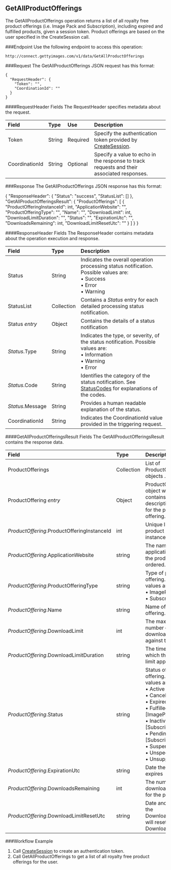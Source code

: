 GetAllProductOfferings
-------------
The GetAllProductOfferings operation returns a list of all royalty free product offerings (i.e. Image Pack and Subscription), including expired and fulfilled products, given a session token. Product offerings are based on the user specified in the CreateSession call.

###Endpoint
Use the following endpoint to access this operation:

	http://connect.gettyimages.com/v1/data/GetAllProductOfferings


###Request
The GetAllProductOfferings JSON request has this format:

	{
	  "RequestHeader": {
	    "Token": "",
	    "CoordinationId": ""
	  }
	}

####RequestHeader Fields
The RequestHeader specifies metadata about the request.

| Field          | Type        | Use          | Description                                                                               |
|:---------------|:------------|:-------------|:------------------------------------------------------------------------------------------|
| Token          | String      | Required     | Specify the authentication token provided by [CreateSession][].   | 
| CoordinationId | String      | Optional     | Specify a value to echo in the response to track requests and their associated responses. |

###Response
The GetAllProductOfferings JSON response has this format:

{
  "ResponseHeader": {
    "Status": "success",
    "StatusList": []
  },
  "GetAllProductOfferingsResult": {
    "ProductOfferings": [
      {
        "ProductOfferingInstanceId": int,
        "ApplicationWebsite": "",
        "ProductOfferingType": "",
        "Name": "",
        "DownloadLimit": int,
        "DownloadLimitDuration": "",
        "Status": "",
        "ExpirationUtc": "",
        "DownloadsRemaining": int,
        "DownloadLimitResetUtc": "" 
      }
    ]
  }
}

####ResponseHeader Fields
The ResponseHeader contains metadata about the operation execution and response.

| Field            | Type        | Description                                                                                                                   |
|:-----------------|:------------|:------------------------------------------------------------------------------------------------------------------------------|
| Status           | String      | Indicates the overall operation processing status notification. Possible values are: <br>• Success <br>• Error <br>• Warning  | 
| StatusList       | Collection  | Contains a _Status_ entry for each detailed processing status notification.                                                   |
| Status _entry_   | Object      | Contains the details of a status notification                                                                                 |
| _Status_.Type    | String      | Indicates the type, or severity, of the status notification. Possible values are: <br>• Information <br>• Warning <br>• Error |
| _Status_.Code    | String      | Identifies the category of the status notification. See [StatusCodes][] for explanations of the codes.        				 |
| _Status_.Message | String      | Provides a human readable explanation of the status.                                                                          |
| CoordinationId   | String      | Indicates the CoordinationId value provided in the triggering request.                                                        |


####GetAllProductOfferingsResult Fields
The GetAllProductOfferingsResult contains the response data.

| Field                			              | Type        | Description																																																															| Usage				|
|:--------------------------------------------|:------------|:----------------------------------------------------------------------------------------------------------------------------------------------------------------------------------------------------------------------------------------------------------------------|-------------------|
| ProductOfferings				              | Collection	| List of ProductOffering objects						.																																																				| All				|
| ProductOffering _entry_		              | Object 		| ProductOffering object which contains the descriptive metadata for the product offering. 																																												| All				|
| _ProductOffering_.ProductOfferingInstanceId | int			| Unique ID of the product offering instance.																																																							| All				|
| _ProductOffering_.ApplicationWebsite		  | string		| The name of the application for which the product was ordered.																																																		| All				|
| _ProductOffering_.ProductOfferingType		  | string 		| Type of product offering. Possible values are: <br>• ImagePack <br>• Subscription 																																													| All				|
| _ProductOffering_.Name					  | string		| Name of the product offering.																																																											| All				|
| _ProductOffering_.DownloadLimit			  | int			| The maximum number of downloads allowed against this product.																																																			| All				|
| _ProductOffering_.DownloadLimitDuration	  | string		| The time duration to which the download limit applies.																																																				| Subscription Only |
| _ProductOffering_.Status					  | string		| Status of the product offering. Possible values are: <br>•  Active <br>•  Cancelled <br>•  Expired <br>•  Fulfilled [ImagePack only] <br>•  Inactive [Subscription Only] <br>•  Pending [Subscription Only] <br>•  Suspended <br>•  Unspecified <br>•  Unsupported	| All				|
| _ProductOffering_.ExpirationUtc 			  | string		| Date the product expires																																																												| All				|
| _ProductOffering_.DownloadsRemaining		  | int			| The number of downloads remaining for the product																																																						| All				|
| _ProductOffering_.DownloadLimitResetUtc	  | string		| Date and time	that the DownloadsRemaining will reset to the DownloadLimit																																																| Subscription Only |

###Workflow Example
1. Call [CreateSession][] to create an authentication token.
2. Call GetAllProductOfferings to get a list of all royalty free product offerings for the user.


[StatusCodes]: ../../appendix/StatusCodes.md
[CreateCustomer]: ../account/CreateCustomer.md
[CreateSession]: ../session/CreateSession.md
[CreateApplicationSession]: ../session/CreateApplicationSession.md
[GetCountries]: ../data/GetCountries.md
[CreateLightboxItems]: ../lightbox/CreateLightboxItems.md
[DeleteLightboxItems]: ../lightbox/DeleteLightboxItems.md
[CreateLightbox]: ../lightbox/CreateLightbox.md
[DeleteLightbox]: ../lightbox/DeleteLightbox.md
[GetLightbox]: ../lightbox/GetLightbox.md
[GetLightboxHeaders]: ../lightbox/GetLightboxHeaders.md
[UpdateLightboxHeader]: ../lightbox/UpdateLightboxHeader.md
[CreateDownloadRequest]: ../download/CreateDownloadRequest.md
[GetImageDownloadAuthorizations]: ../download/GetImageDownloadAuthorizations.md
[GetLargestImageDownloadAuthorizations]: ../download/GetLargestImageDownloadAuthorizations.md
[GetEventDetails]: ../search/GetEventDetails.md
[GetImageDetails]: ../search/GetImageDetails.md
[SearchForImages]: ../search/SearchForImages.md
[SearchForVideos]: ../search/SearchForVideos.md


